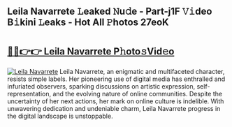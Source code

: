 ## Leila Navarrete 𝙻eaked 𝙽u𝚍e - Part-j1F 𝚅𝚒deo B𝚒kini 𝙻eaks - Hot All 𝙿hotos 27eoK

# <h2><a href="http://ld17fp.urlbe.top/?page=Leila+Navarrete">🔗🔗👉👉 Leila Navarrete P𝚑oto𝚜Vid𝚎o</a></h2>

[![Leila Navarrete](https://i.imgur.com/eBuTRDB.gif)](http://ld17fp.urlbe.top/?page=Leila+Navarrete)
Leila Navarrete, an enigmatic and multifaceted character, resists simple labels. Her pioneering use of digital media has enthralled and infuriated observers, sparking discussions on artistic expression, self-representation, and the evolving nature of online communities. Despite the uncertainty of her next actions, her mark on online culture is indelible. With unwavering dedication and undeniable charm, Leila Navarrete progress in the digital landscape is unstoppable.
